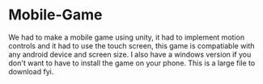# Mobile-Game
We had to make a mobile game using unity, it had to implement motion controls and it had to use the touch screen, this game is compatiable with any android device and screen size. I also have a windows version if you don't want to have to install the game on your phone. This is a large file to download fyi.
